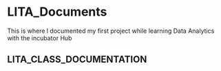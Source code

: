 # LITA_Documents
This is where l documented my first project while learning Data Analytics with the incubator Hub
## LITA_CLASS_DOCUMENTATION
